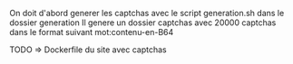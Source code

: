 On doit d'abord generer les captchas avec le script generation.sh dans le dossier generation
Il genere un dossier captchas avec 20000 captchas dans le format suivant mot:contenu-en-B64

TODO => Dockerfile du site avec captchas

